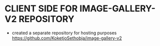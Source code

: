 # CLIENT SIDE FOR IMAGE-GALLERY-V2 REPOSITORY

* created a separate repository for hosting purposes https://github.com/KoketjoSethobja/image-gallery-v2
